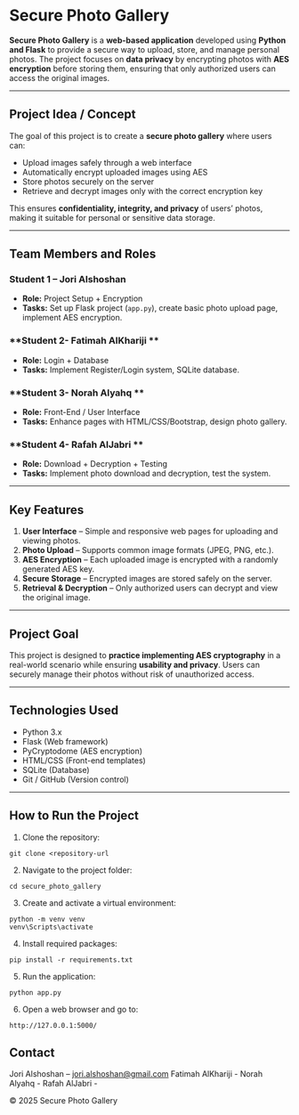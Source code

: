 # Secure Photo Gallery

**Secure Photo Gallery** is a **web-based application** developed using **Python and Flask** to provide a secure way to upload, store, and manage personal photos. The project focuses on **data privacy** by encrypting photos with **AES encryption** before storing them, ensuring that only authorized users can access the original images.  

---

## Project Idea / Concept

The goal of this project is to create a **secure photo gallery** where users can:

- Upload images safely through a web interface  
- Automatically encrypt uploaded images using AES  
- Store photos securely on the server  
- Retrieve and decrypt images only with the correct encryption key  

This ensures **confidentiality, integrity, and privacy** of users’ photos, making it suitable for personal or sensitive data storage.

---

## Team Members and Roles

### **Student 1 – Jori Alshoshan**
- **Role:** Project Setup + Encryption  
- **Tasks:** Set up Flask project (`app.py`), create basic photo upload page, implement AES encryption.   

### **Student 2- Fatimah AlKhariji **
- **Role:** Login + Database  
- **Tasks:** Implement Register/Login system, SQLite database.   

### **Student 3- Norah Alyahq **
- **Role:** Front-End / User Interface  
- **Tasks:** Enhance pages with HTML/CSS/Bootstrap, design photo gallery.    

### **Student 4- Rafah AlJabri **
- **Role:** Download + Decryption + Testing  
- **Tasks:** Implement photo download and decryption, test the system.  

---

## Key Features

1. **User Interface** – Simple and responsive web pages for uploading and viewing photos.  
2. **Photo Upload** – Supports common image formats (JPEG, PNG, etc.).  
3. **AES Encryption** – Each uploaded image is encrypted with a randomly generated AES key.  
4. **Secure Storage** – Encrypted images are stored safely on the server.  
5. **Retrieval & Decryption** – Only authorized users can decrypt and view the original image.  

---

## Project Goal

This project is designed to **practice implementing AES cryptography** in a real-world scenario while ensuring **usability and privacy**. Users can securely manage their photos without risk of unauthorized access.  

---

## Technologies Used

- Python 3.x  
- Flask (Web framework)  
- PyCryptodome (AES encryption)  
- HTML/CSS (Front-end templates)  
- SQLite (Database)  
- Git / GitHub (Version control)  

---

## How to Run the Project

1. Clone the repository:  
```
git clone <repository-url
```
2. Navigate to the project folder:
```
cd secure_photo_gallery
```
3. Create and activate a virtual environment:
 ```
 python -m venv venv
 venv\Scripts\activate
 ```
4. Install required packages:
 ```
 pip install -r requirements.txt
 ```
5. Run the application:
 ```
 python app.py
 ```
6. Open a web browser and go to:
 ```
 http://127.0.0.1:5000/
 ```
## Contact

Jori Alshoshan – jori.alshoshan@gmail.com
Fatimah AlKhariji - 
Norah Alyahq - 
Rafah AlJabri - 

© 2025 Secure Photo Gallery



